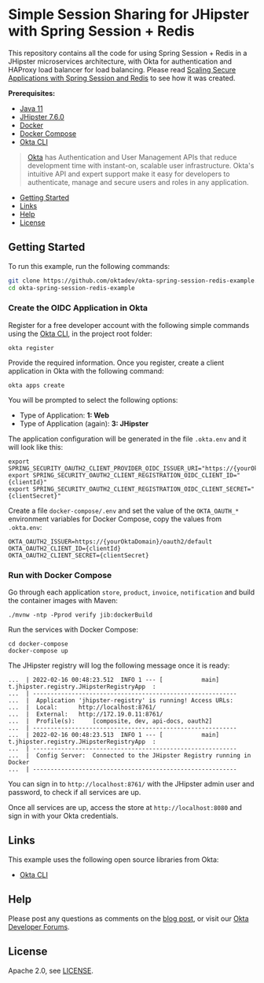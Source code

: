 # Simple Session Sharing for JHipster with Spring Session + Redis

This repository contains all the code for using Spring Session + Redis in a JHipster microservices architecture, with Okta for authentication and HAProxy load balancer for load balancing. Please read [Scaling Secure Applications with Spring Session and Redis](https://developer.okta.com/blog/2020/12/14/spring-session-redis) to see how it was created.

**Prerequisites:**

- [Java 11](https://adoptopenjdk.net/)
- [JHipster 7.6.0](https://www.jhipster.tech/installation/)
- [Docker](https://docs.docker.com/get-docker/)
- [Docker Compose](https://docs.docker.com/compose/install/)
- [Okta CLI](https://github.com/okta/okta-cli)

> [Okta](https://developer.okta.com/) has Authentication and User Management APIs that reduce development time with instant-on, scalable user infrastructure. Okta's intuitive API and expert support make it easy for developers to authenticate, manage and secure users and roles in any application.

* [Getting Started](#getting-started)
* [Links](#links)
* [Help](#help)
* [License](#license)

## Getting Started

To run this example, run the following commands:

```bash
git clone https://github.com/oktadev/okta-spring-session-redis-example.git
cd okta-spring-session-redis-example
```

### Create the OIDC Application in Okta

Register for a free developer account with the following simple commands using the [Okta CLI](https://cli.okta.com), in the project root folder:

```shell
okta register
```
Provide the required information. Once you register, create a client application in Okta with the following command:

```shell
okta apps create
```

You will be prompted to select the following options:
- Type of Application: **1: Web**
- Type of Application (again): **3: JHipster**

The application configuration will be generated in the file `.okta.env` and it will look like this:

```shell
export SPRING_SECURITY_OAUTH2_CLIENT_PROVIDER_OIDC_ISSUER_URI="https://{yourOktaDomain}/oauth2/default"
export SPRING_SECURITY_OAUTH2_CLIENT_REGISTRATION_OIDC_CLIENT_ID="{clientId}"
export SPRING_SECURITY_OAUTH2_CLIENT_REGISTRATION_OIDC_CLIENT_SECRET="{clientSecret}"
```

Create a file `docker-compose/.env` and set the value of the `OKTA_OAUTH_*` environment variables for Docker Compose, copy the values from `.okta.env`:

```shell
OKTA_OAUTH2_ISSUER=https://{yourOktaDomain}/oauth2/default
OKTA_OAUTH2_CLIENT_ID={clientId}
OKTA_OAUTH2_CLIENT_SECRET={clientSecret}
```

### Run with Docker Compose

Go through each application `store`, `product`, `invoice`, `notification` and build the container images with Maven:

```shell
./mvnw -ntp -Pprod verify jib:dockerBuild
```

Run the services with Docker Compose:

```shell
cd docker-compose
docker-compose up
```

The JHipster registry will log the following message once it is ready:

```
...  | 2022-02-16 00:48:23.512  INFO 1 --- [           main] t.jhipster.registry.JHipsterRegistryApp  :
...  | ----------------------------------------------------------
...  | 	Application 'jhipster-registry' is running! Access URLs:
...  | 	Local: 		http://localhost:8761/
...  | 	External: 	http://172.19.0.11:8761/
...  | 	Profile(s): 	[composite, dev, api-docs, oauth2]
...  | ----------------------------------------------------------
...  | 2022-02-16 00:48:23.513  INFO 1 --- [           main] t.jhipster.registry.JHipsterRegistryApp  :
...  | ----------------------------------------------------------
...  | 	Config Server: 	Connected to the JHipster Registry running in Docker
...  | ----------------------------------------------------------
```

You can sign in to `http://localhost:8761/` with the JHipster admin user and password, to check if all services are up.

Once all services are up, access the store at `http://localhost:8080` and sign in with your Okta credentials.

## Links

This example uses the following open source libraries from Okta:

* [Okta CLI](https://cli.okta.com)

## Help

Please post any questions as comments on the [blog post](https://developer.okta.com/blog/2020/12/14/spring-session-redis), or visit our [Okta Developer Forums](https://devforum.okta.com/).

## License

Apache 2.0, see [LICENSE](LICENSE).
